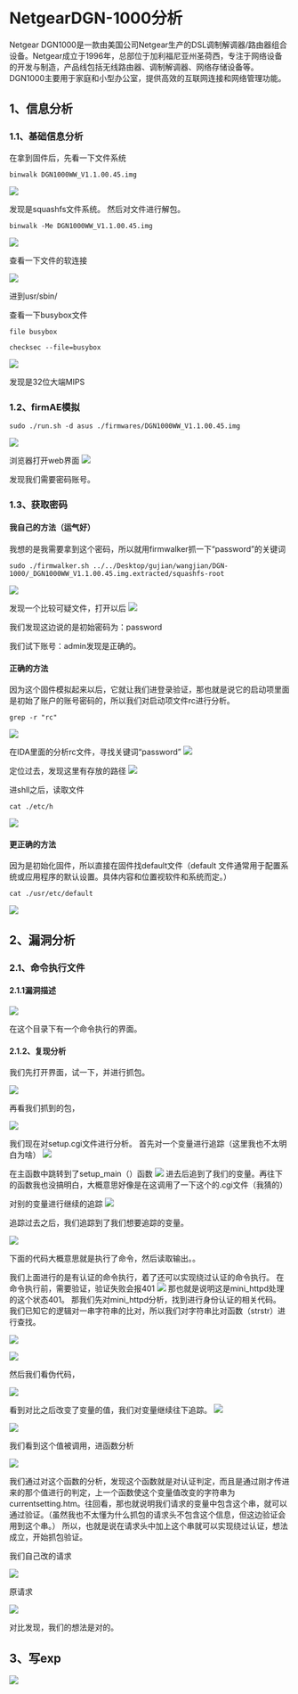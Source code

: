 # NetgearDGN-1000分析

Netgear DGN1000是一款由美国公司Netgear生产的DSL调制解调器/路由器组合设备。Netgear成立于1996年，总部位于加利福尼亚州圣荷西，专注于网络设备的开发与制造，产品线包括无线路由器、调制解调器、网络存储设备等。DGN1000主要用于家庭和小型办公室，提供高效的互联网连接和网络管理功能。

## 1、信息分析
### 1.1、基础信息分析
在拿到固件后，先看一下文件系统
```
binwalk DGN1000WW_V1.1.00.45.img 
```
![](vx_images/257945157485496.png)

发现是squashfs文件系统。
然后对文件进行解包。
```
binwalk -Me DGN1000WW_V1.1.00.45.img

```

![](vx_images/79375438883977.png)


查看一下文件的软连接

![](vx_images/204026315784316.png)


进到usr/sbin/

查看一下busybox文件
```
file busybox

checksec --file=busybox
```

![](vx_images/264482518253728.png)


发现是32位大端MIPS

### 1.2、firmAE模拟

```
sudo ./run.sh -d asus ./firmwares/DGN1000WW_V1.1.00.45.img
```

![](vx_images/520676959949148.png)

浏览器打开web界面
![](vx_images/497439134336381.png)


发现我们需要密码账号。

### 1.3、获取密码

#### 我自己的方法（运气好）
我想的是我需要拿到这个密码，所以就用firmwalker抓一下“password”的关键词
```
sudo ./firmwalker.sh ../../Desktop/gujian/wangjian/DGN-1000/_DGN1000WW_V1.1.00.45.img.extracted/squashfs-root
```
![](vx_images/456152688900058.png)


发现一个比较可疑文件，打开以后
![](vx_images/185184116957721.png)



我们发现这边说的是初始密码为：password

我们试下账号：admin发现是正确的。


#### 正确的方法
因为这个固件模拟起来以后，它就让我们进登录验证，那也就是说它的启动项里面是初始了账户的账号密码的，所以我们对启动项文件rc进行分析。

```
grep -r "rc"
```
![](vx_images/136994974517304.png)

在IDA里面的分析rc文件，寻找关键词“password”
![](vx_images/263096787280916.png)

定位过去，发现这里有存放的路径
![](vx_images/183067678282438.png)

进shll之后，读取文件

```
cat ./etc/h

```

![](vx_images/541879369771198.png)

#### 更正确的方法

因为是初始化固件，所以直接在固件找default文件（default 文件通常用于配置系统或应用程序的默认设置。具体内容和位置视软件和系统而定。）

```
cat ./usr/etc/default
```
![](vx_images/30999309871341.png)


## 2、漏洞分析
### 2.1、命令执行文件
#### 2.1.1漏洞描述
![](vx_images/408794478658258.png)

在这个目录下有一个命令执行的界面。

#### 2.1.2、复现分析
我们先打开界面，试一下，并进行抓包。

![](vx_images/256503182908896.png)

再看我们抓到的包，

![](vx_images/164881916116587.png)


我们现在对setup.cgi文件进行分析。
首先对一个变量进行追踪（这里我也不太明白为啥）
![](vx_images/31366380220453.png)

在主函数中跳转到了setup_main（）函数
![](vx_images/176160063702994.png)
进去后追到了我们的变量。再往下的函数我也没搞明白，大概意思好像是在这调用了一下这个的.cgi文件（我猜的）


对别的变量进行继续的追踪
![](vx_images/361681812691250.png)

追踪过去之后，我们追踪到了我们想要追踪的变量。

![](vx_images/276742685202139.png)

下面的代码大概意思就是执行了命令，然后读取输出。。

我们上面进行的是有认证的命令执行，着了还可以实现绕过认证的命令执行。
在命令执行前，需要验证，验证失败会报401
![](vx_images/425643797602595.png)
那也就是说明这是mini_httpd处理的这个状态401。
那我们先对mini_httpd分析，找到进行身份认证的相关代码。
我们已知它的逻辑对一串字符串的比对，所以我们对字符串比对函数（strstr）进行查找。

![](vx_images/542187585946934.png)

![](vx_images/380916742016414.png)

然后我们看伪代码，

![](vx_images/442885915630743.png)




看到对比之后改变了变量的值，我们对变量继续往下追踪。
![](vx_images/160436803144376.png)



![](vx_images/534888918195471.png)


我们看到这个值被调用，进函数分析

![](vx_images/387646214728285.png)

我们通过对这个函数的分析，发现这个函数就是对认证判定，而且是通过刚才传进来的那个值进行的判定，上一个函数使这个变量值改变的字符串为currentsetting.htm。往回看，那也就说明我们请求的变量中包含这个串，就可以通过验证。（虽然我也不太懂为什么抓包的请求头不包含这个信息，但这边验证会用到这个串。）
所以，也就是说在请求头中加上这个串就可以实现绕过认证，想法成立，开始抓包验证。

我们自己改的请求

![](vx_images/380836410169429.png)


原请求

![](vx_images/114428316338307.png)




对比发现，我们的想法是对的。




## 3、写exp


![](vx_images/3633007503333.png)








